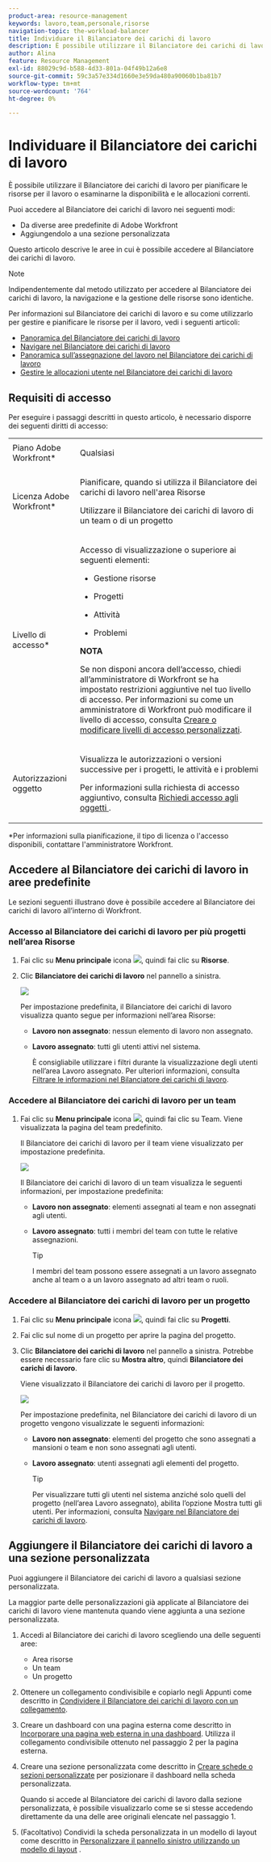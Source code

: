 ```yaml
---
product-area: resource-management
keywords: lavoro,team,personale,risorse
navigation-topic: the-workload-balancer
title: Individuare il Bilanciatore dei carichi di lavoro
description: È possibile utilizzare il Bilanciatore dei carichi di lavoro per pianificare le risorse per il lavoro o esaminarne la disponibilità e le allocazioni correnti.
author: Alina
feature: Resource Management
exl-id: 88029c9d-b588-4d33-801a-04f49b12a6e8
source-git-commit: 59c3a57e334d1660e3e59da480a90060b1ba81b7
workflow-type: tm+mt
source-wordcount: '764'
ht-degree: 0%

---
```


# Individuare il Bilanciatore dei carichi di lavoro


È possibile utilizzare il Bilanciatore dei carichi di lavoro per pianificare le risorse per il lavoro o esaminarne la disponibilità e le allocazioni correnti.

Puoi accedere al Bilanciatore dei carichi di lavoro nei seguenti modi:

* Da diverse aree predefinite di Adobe Workfront
* Aggiungendolo a una sezione personalizzata

Questo articolo descrive le aree in cui è possibile accedere al Bilanciatore dei carichi di lavoro.

>[!NOTE]
>
>Indipendentemente dal metodo utilizzato per accedere al Bilanciatore dei carichi di lavoro, la navigazione e la gestione delle risorse sono identiche.
>
>Per informazioni sul Bilanciatore dei carichi di lavoro e su come utilizzarlo per gestire e pianificare le risorse per il lavoro, vedi i seguenti articoli:
>
>* [Panoramica del Bilanciatore dei carichi di lavoro](../../resource-mgmt/workload-balancer/overview-workload-balancer.md)
>* [Navigare nel Bilanciatore dei carichi di lavoro](../../resource-mgmt/workload-balancer/navigate-the-workload-balancer.md)
>* [Panoramica sull’assegnazione del lavoro nel Bilanciatore dei carichi di lavoro](../../resource-mgmt/workload-balancer/assign-work-in-workload-balancer.md)
>* [Gestire le allocazioni utente nel Bilanciatore dei carichi di lavoro](../../resource-mgmt/workload-balancer/manage-user-allocations-workload-balancer.md)
>

## Requisiti di accesso

Per eseguire i passaggi descritti in questo articolo, è necessario disporre dei seguenti diritti di accesso:

<table style="table-layout:auto"> 
 <col> 
 <col> 
 <tbody> 
  <tr> 
   <td role="rowheader">Piano Adobe Workfront*</td> 
   <td> <p>Qualsiasi </p> </td> 
  </tr> 
  <tr> 
   <td role="rowheader">Licenza Adobe Workfront*</td> 
   <td> <p>Pianificare, quando si utilizza il Bilanciatore dei carichi di lavoro nell'area Risorse</p>
   <p>Utilizzare il Bilanciatore dei carichi di lavoro di un team o di un progetto</p>
 </td> 
  </tr> 
  <tr> 
   <td role="rowheader">Livello di accesso*</td> 
   <td> <p>Accesso di visualizzazione o superiore ai seguenti elementi:</p> 
    <ul> 
     <li> <p>Gestione risorse</p> </li> 
     <li> <p>Progetti</p> </li> 
     <li> <p>Attività</p> </li> 
     <li> <p>Problemi</p> </li> 
    </ul> <p><b> NOTA</b>

Se non disponi ancora dell’accesso, chiedi all’amministratore di Workfront se ha impostato restrizioni aggiuntive nel tuo livello di accesso. Per informazioni su come un amministratore di Workfront può modificare il livello di accesso, consulta <a href="../../administration-and-setup/add-users/configure-and-grant-access/create-modify-access-levels.md" class="MCXref xref">Creare o modificare livelli di accesso personalizzati</a>.</p> </td>
</tr> 
  <tr> 
   <td role="rowheader">Autorizzazioni oggetto</td> 
   <td> <p>Visualizza le autorizzazioni o versioni successive per i progetti, le attività e i problemi </p> <p>Per informazioni sulla richiesta di accesso aggiuntivo, consulta <a href="../../workfront-basics/grant-and-request-access-to-objects/request-access.md" class="MCXref xref">Richiedi accesso agli oggetti </a>.</p> </td> 
  </tr> 
 </tbody> 
</table>

*Per informazioni sulla pianificazione, il tipo di licenza o l&#39;accesso disponibili, contattare l&#39;amministratore Workfront.

## Accedere al Bilanciatore dei carichi di lavoro in aree predefinite

Le sezioni seguenti illustrano dove è possibile accedere al Bilanciatore dei carichi di lavoro all’interno di Workfront.

### Accesso al Bilanciatore dei carichi di lavoro per più progetti nell’area Risorse

1. Fai clic su **Menu principale** icona ![](assets/main-menu-icon.png), quindi fai clic su **Risorse**.
1. Clic **Bilanciatore dei carichi di lavoro** nel pannello a sinistra.

   ![](assets/nwe-balancer-global.png)

   Per impostazione predefinita, il Bilanciatore dei carichi di lavoro visualizza quanto segue per informazioni nell’area Risorse:

   * **Lavoro non assegnato**: nessun elemento di lavoro non assegnato.
   * **Lavoro assegnato**: tutti gli utenti attivi nel sistema.

     È consigliabile utilizzare i filtri durante la visualizzazione degli utenti nell’area Lavoro assegnato. Per ulteriori informazioni, consulta [Filtrare le informazioni nel Bilanciatore dei carichi di lavoro](../workload-balancer/filter-information-workload-balancer.md).

### Accedere al Bilanciatore dei carichi di lavoro per un team

1. Fai clic su **Menu principale** icona ![](assets/main-menu-icon.png), quindi fai clic su Team.
Viene visualizzata la pagina del team predefinito.

   Il Bilanciatore dei carichi di lavoro per il team viene visualizzato per impostazione predefinita.

   ![](assets/nwe-balancer-team-350x172.png)

   Il Bilanciatore dei carichi di lavoro di un team visualizza le seguenti informazioni, per impostazione predefinita:

   * **Lavoro non assegnato**: elementi assegnati al team e non assegnati agli utenti.
   * **Lavoro assegnato**: tutti i membri del team con tutte le relative assegnazioni.

     >[!TIP]
     >
     >I membri del team possono essere assegnati a un lavoro assegnato anche al team o a un lavoro assegnato ad altri team o ruoli.



### Accedere al Bilanciatore dei carichi di lavoro per un progetto

1. Fai clic su **Menu principale** icona ![](assets/main-menu-icon.png), quindi fai clic su **Progetti**.
1. Fai clic sul nome di un progetto per aprire la pagina del progetto.
1. Clic **Bilanciatore dei carichi di lavoro** nel pannello a sinistra. Potrebbe essere necessario fare clic su **Mostra altro**, quindi **Bilanciatore dei carichi di lavoro**.

   Viene visualizzato il Bilanciatore dei carichi di lavoro per il progetto.

   ![](assets/nwe-balancer-project-350x152.png)

   Per impostazione predefinita, nel Bilanciatore dei carichi di lavoro di un progetto vengono visualizzate le seguenti informazioni:

   * **Lavoro non assegnato**: elementi del progetto che sono assegnati a mansioni o team e non sono assegnati agli utenti.
   * **Lavoro assegnato**: utenti assegnati agli elementi del progetto.

     >[!TIP]
     >
     >Per visualizzare tutti gli utenti nel sistema anziché solo quelli del progetto (nell’area Lavoro assegnato), abilita l’opzione Mostra tutti gli utenti. Per informazioni, consulta [Navigare nel Bilanciatore dei carichi di lavoro](../workload-balancer/navigate-the-workload-balancer.md).


## Aggiungere il Bilanciatore dei carichi di lavoro a una sezione personalizzata

Puoi aggiungere il Bilanciatore dei carichi di lavoro a qualsiasi sezione personalizzata.

La maggior parte delle personalizzazioni già applicate al Bilanciatore dei carichi di lavoro viene mantenuta quando viene aggiunta a una sezione personalizzata.

1. Accedi al Bilanciatore dei carichi di lavoro scegliendo una delle seguenti aree:

   * Area risorse
   * Un team
   * Un progetto

1. Ottenere un collegamento condivisibile e copiarlo negli Appunti come descritto in [Condividere il Bilanciatore dei carichi di lavoro con un collegamento](../../resource-mgmt/workload-balancer/share-link-for-workload-balancer.md).
1. Creare un dashboard con una pagina esterna come descritto in [Incorporare una pagina web esterna in una dashboard](../../reports-and-dashboards/dashboards/creating-and-managing-dashboards/embed-external-web-page-dashboard.md). Utilizza il collegamento condivisibile ottenuto nel passaggio 2 per la pagina esterna.

   <!--
      (NOTE: ensure this stays correct)
      -->

1. Creare una sezione personalizzata come descritto in [Creare schede o sezioni personalizzate](../../workfront-basics/manage-your-account-and-profile/configuring-your-user-profile/create-custom-tabs.md) per posizionare il dashboard nella scheda personalizzata.

   Quando si accede al Bilanciatore dei carichi di lavoro dalla sezione personalizzata, è possibile visualizzarlo come se si stesse accedendo direttamente da una delle aree originali elencate nel passaggio 1.

   <!--
      (NOTE: ensure this stays correct)
     -->

1. (Facoltativo) Condividi la scheda personalizzata in un modello di layout come descritto in  [Personalizzare il pannello sinistro utilizzando un modello di layout](../../administration-and-setup/customize-workfront/use-layout-templates/customize-left-panel.md) .


<!--
For a team:

* From the Workload Balancer section of a team.

  You can adjust allocations and review or assign work from multiple projects to individual team members.

For a project:

  You can do the following when you use the Workload Balancer within a project:

   * Assign work on the project to users already assigned other work on the project.
   * Assign work to any user that might not be on the project.

   * View additional work that users are assigned to on other projects.
   * Adjust user allocations to work items.-->
